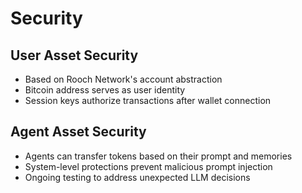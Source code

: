 # Security

## User Asset Security
- Based on Rooch Network's account abstraction
- Bitcoin address serves as user identity
- Session keys authorize transactions after wallet connection

## Agent Asset Security
- Agents can transfer tokens based on their prompt and memories
- System-level protections prevent malicious prompt injection
- Ongoing testing to address unexpected LLM decisions

